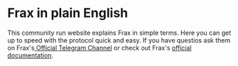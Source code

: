# Frax in plain English

This community run website explains Frax in simple terms. Here you can get up to speed with the protocol quick and easy. If you have questios ask them on Frax's[ Official Telegram Channel](https://t.me/fraxfinance) or check out Frax's [official documentation](https://docs.frax.finance/).
